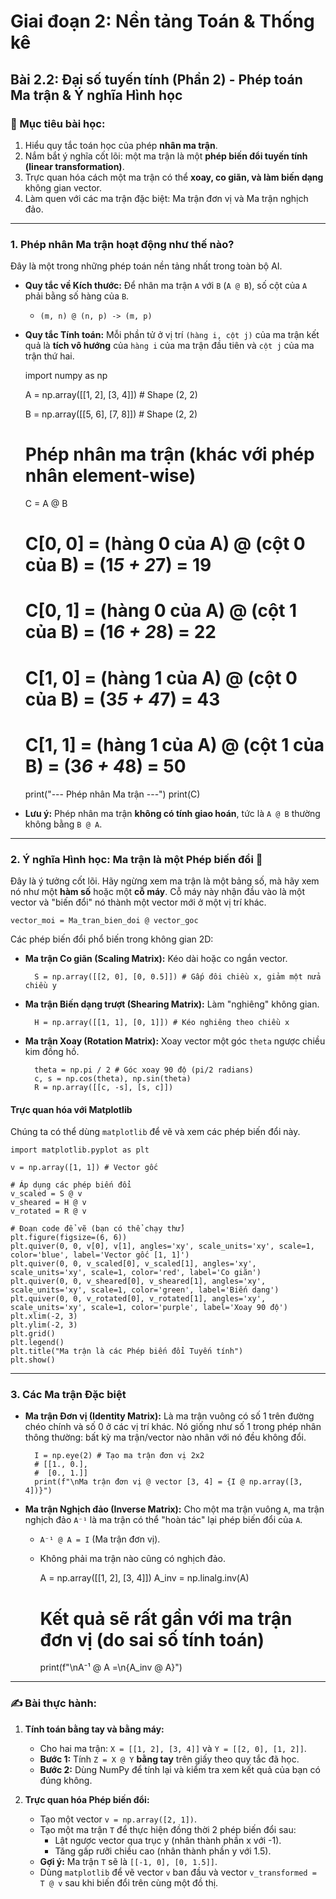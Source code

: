 # Giai đoạn 2: Nền tảng Toán & Thống kê
## Bài 2.2: Đại số tuyến tính (Phần 2) - Phép toán Ma trận & Ý nghĩa Hình học

### **🎯 Mục tiêu bài học:**
1.  Hiểu quy tắc toán học của phép **nhân ma trận**.
2.  Nắm bắt ý nghĩa cốt lõi: một ma trận là một **phép biến đổi tuyến tính (linear transformation)**.
3.  Trực quan hóa cách một ma trận có thể **xoay, co giãn, và làm biến dạng** không gian vector.
4.  Làm quen với các ma trận đặc biệt: Ma trận đơn vị và Ma trận nghịch đảo.

---

### **1. Phép nhân Ma trận hoạt động như thế nào?**

Đây là một trong những phép toán nền tảng nhất trong toàn bộ AI.

* **Quy tắc về Kích thước:** Để nhân ma trận `A` với `B` (`A @ B`), số cột của `A` phải bằng số hàng của `B`.
    * `(m, n) @ (n, p) -> (m, p)`
* **Quy tắc Tính toán:** Mỗi phần tử ở vị trí `(hàng i, cột j)` của ma trận kết quả là **tích vô hướng** của `hàng i` của ma trận đầu tiên và `cột j` của ma trận thứ hai.


    import numpy as np

    A = np.array([[1, 2], 
                  [3, 4]]) # Shape (2, 2)

    B = np.array([[5, 6], 
                  [7, 8]]) # Shape (2, 2)

    # Phép nhân ma trận (khác với phép nhân element-wise)
    C = A @ B 
    # C[0, 0] = (hàng 0 của A) @ (cột 0 của B) = (1*5 + 2*7) = 19
    # C[0, 1] = (hàng 0 của A) @ (cột 1 của B) = (1*6 + 2*8) = 22
    # C[1, 0] = (hàng 1 của A) @ (cột 0 của B) = (3*5 + 4*7) = 43
    # C[1, 1] = (hàng 1 của A) @ (cột 1 của B) = (3*6 + 4*8) = 50

    print("--- Phép nhân Ma trận ---")
    print(C)

* **Lưu ý:** Phép nhân ma trận **không có tính giao hoán**, tức là `A @ B` thường không bằng `B @ A`.

---

### **2. Ý nghĩa Hình học: Ma trận là một Phép biến đổi 🌌**

Đây là ý tưởng cốt lõi. Hãy ngừng xem ma trận là một bảng số, mà hãy xem nó như một **hàm số** hoặc một **cỗ máy**. Cỗ máy này nhận đầu vào là một vector và "biến đổi" nó thành một vector mới ở một vị trí khác.

`vector_moi = Ma_tran_bien_doi @ vector_goc`

Các phép biến đổi phổ biến trong không gian 2D:

* **Ma trận Co giãn (Scaling Matrix):** Kéo dài hoặc co ngắn vector.
    
        S = np.array([[2, 0], [0, 0.5]]) # Gấp đôi chiều x, giảm một nửa chiều y

* **Ma trận Biến dạng trượt (Shearing Matrix):** Làm "nghiêng" không gian.
    
        H = np.array([[1, 1], [0, 1]]) # Kéo nghiêng theo chiều x

* **Ma trận Xoay (Rotation Matrix):** Xoay vector một góc `theta` ngược chiều kim đồng hồ.
    
        theta = np.pi / 2 # Góc xoay 90 độ (pi/2 radians)
        c, s = np.cos(theta), np.sin(theta)
        R = np.array([[c, -s], [s, c]]) 

#### **Trực quan hóa với Matplotlib**

Chúng ta có thể dùng `matplotlib` để vẽ và xem các phép biến đổi này.

    import matplotlib.pyplot as plt

    v = np.array([1, 1]) # Vector gốc

    # Áp dụng các phép biến đổi
    v_scaled = S @ v
    v_sheared = H @ v
    v_rotated = R @ v
    
    # Đoạn code để vẽ (bạn có thể chạy thử)
    plt.figure(figsize=(6, 6))
    plt.quiver(0, 0, v[0], v[1], angles='xy', scale_units='xy', scale=1, color='blue', label='Vector gốc [1, 1]')
    plt.quiver(0, 0, v_scaled[0], v_scaled[1], angles='xy', scale_units='xy', scale=1, color='red', label='Co giãn')
    plt.quiver(0, 0, v_sheared[0], v_sheared[1], angles='xy', scale_units='xy', scale=1, color='green', label='Biến dạng')
    plt.quiver(0, 0, v_rotated[0], v_rotated[1], angles='xy', scale_units='xy', scale=1, color='purple', label='Xoay 90 độ')
    plt.xlim(-2, 3)
    plt.ylim(-2, 3)
    plt.grid()
    plt.legend()
    plt.title("Ma trận là các Phép biến đổi Tuyến tính")
    plt.show()

---

### **3. Các Ma trận Đặc biệt**

* **Ma trận Đơn vị (Identity Matrix):** Là ma trận vuông có số 1 trên đường chéo chính và số 0 ở các vị trí khác. Nó giống như số 1 trong phép nhân thông thường: bất kỳ ma trận/vector nào nhân với nó đều không đổi.

        I = np.eye(2) # Tạo ma trận đơn vị 2x2
        # [[1., 0.],
        #  [0., 1.]]
        print(f"\nMa trận đơn vị @ vector [3, 4] = {I @ np.array([3, 4])}")

* **Ma trận Nghịch đảo (Inverse Matrix):** Cho một ma trận vuông `A`, ma trận nghịch đảo `A⁻¹` là ma trận có thể "hoàn tác" lại phép biến đổi của `A`.
    * `A⁻¹ @ A = I` (Ma trận đơn vị).
    * Không phải ma trận nào cũng có nghịch đảo.


        A = np.array([[1, 2], [3, 4]])
        A_inv = np.linalg.inv(A)

        # Kết quả sẽ rất gần với ma trận đơn vị (do sai số tính toán)
        print(f"\nA⁻¹ @ A =\n{A_inv @ A}")

---

### **✍️ Bài thực hành:**

1.  **Tính toán bằng tay và bằng máy:**
    * Cho hai ma trận: `X = [[1, 2], [3, 4]]` và `Y = [[2, 0], [1, 2]]`.
    * **Bước 1:** Tính `Z = X @ Y` **bằng tay** trên giấy theo quy tắc đã học.
    * **Bước 2:** Dùng NumPy để tính lại và kiểm tra xem kết quả của bạn có đúng không.

2.  **Trực quan hóa Phép biến đổi:**
    * Tạo một vector `v = np.array([2, 1])`.
    * Tạo một ma trận `T` để thực hiện đồng thời 2 phép biến đổi sau:
        * Lật ngược vector qua trục y (nhân thành phần x với -1).
        * Tăng gấp rưỡi chiều cao (nhân thành phần y với 1.5).
    * **Gợi ý:** Ma trận `T` sẽ là `[[-1, 0], [0, 1.5]]`.
    * Dùng `matplotlib` để vẽ vector `v` ban đầu và vector `v_transformed = T @ v` sau khi biến đổi trên cùng một đồ thị.